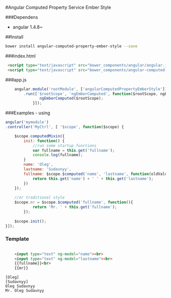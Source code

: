 #Angular Computed Property Service Ember Style

###Dependens

- angular 1.4.8~

##Install

```bash
bower install angular-computed-property-ember-style --save
```

###index.html

```html 
 <script type="text/javascript" src="bower_components/angular/angular.js"></script>
 <script type="text/javascript" src="bower_components/angular-computed-property-ember-style/angular-computed-property-ember-style.js"></script>
```

###app.js

```javascript
    angular.module('rootModule', ['angularComputedPropertyEmberStyle'])
        .run(['$rootScope', 'ngEmberComputed', function($rootScope, ngEmberComputed){
               ngEmberComputed($rootScope);
            }]);
```



###Examples - using

```javascript
angular('mymodule')
.controller('MyCtrl', [ '$scope', function($scope) {

    $scope.computedMixin({
        init: function() {
            //run some startup functions
            var fullname = this.get('fullname');
            console.log(fullname);
        }
        name: 'Oleg',
        lastname: 'Sudavnyy',
        fullname: $scope.$computed('name', 'lastname', function(oldValues, newValues){
            return this.get('name') + ' ' + this.get('lastname');
        })
    });
    
    //or traditional style
    $scope.mr = $scope.$computed('fullname', function(){
            return 'Mr. ' + this.get('fullname');
        });
    
    $scope.init();
}]);
```

### Template
```html

    <input type="text" ng-model="name"><br>
    <input type="text" ng-model="lastname"><br>
    {{fullname}}<br>
    {{mr}}

```

```
[Oleg]
[Sudavnyy]
Oleg Sudavnyy
Mr. Oleg Sudavnyy
```





